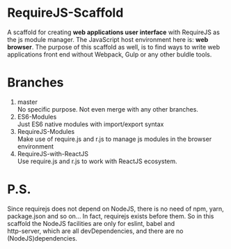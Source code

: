 # RequireJS-Scaffold
  A scaffold for creating **web applications user interface** with RequireJS as the js module manager.
  The JavaScript host environment here is: **web browser**. The purpose of this scaffold as well, is to find ways to write web applications front end without Webpack, Gulp or any other buldle tools.

# Branches
1. master <br/>No specific purpose. Not even merge with any other branches.
2. ES6-Modules<br/>Just ES6 native modules with import/export syntax
3. RequireJS-Modules<br>Make use of require.js and r.js to manage js modules in the browser environment
4. RequireJS-with-ReactJS<br>Use require.js and r.js to work with ReactJS ecosystem.

# P.S.
  Since requirejs does not depend on NodeJS, there is no need of npm, yarn,<br>
package.json and so on... In fact, requirejs exists before them.
  So in this scaffold the NodeJS facilities are only for eslint, babel and<br>
http-server, which are all devDependencies, and there are no (NodeJS)dependencies.